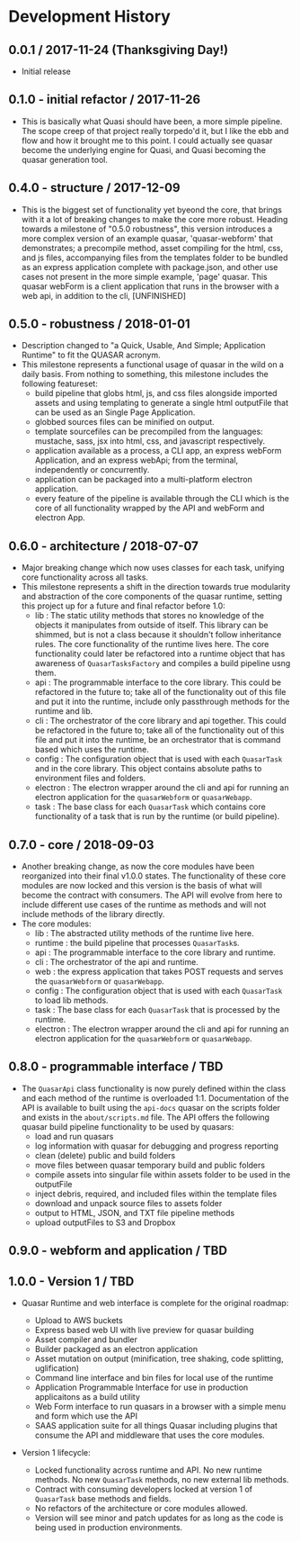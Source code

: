 # Development History

## 0.0.1 / 2017-11-24 (Thanksgiving Day!)

- Initial release

## 0.1.0 - initial refactor / 2017-11-26

- This is basically what Quasi should have been, a more simple pipeline. The scope creep of that project really torpedo'd it, but I like the ebb and flow and how it brought me to this point. I could actually see quasar become the underlying engine for Quasi, and Quasi becoming the quasar generation tool.

## 0.4.0 - structure / 2017-12-09

- This is the biggest set of functionality yet byeond the core, that brings with it a lot of breaking changes to make the core more robust. Heading towards a milestone of "0.5.0 robustness", this version introduces a more complex version of an example quasar, 'quasar-webform' that demonstrates; a precompile method, asset compiling for the html, css, and js files, accompanying files from the templates folder to be bundled as an express application complete with package.json, and other use cases not present in the more simple example, 'page' quasar. This quasar webForm is a client application that runs in the browser with a web api, in addition to the cli, [UNFINISHED]

## 0.5.0 - robustness / 2018-01-01

- Description changed to "a Quick, Usable, And Simple; Application Runtime" to fit the QUASAR acronym.
- This milestone represents a functional usage of quasar in the wild on a daily basis. From nothing to something, this milestone includes the following featureset:
  - build pipeline that globs html, js, and css files alongside imported assets and using templating to generate a single html outputFile that can be used as an Single Page Application.
  - globbed sources files can be minified on output.
  - template sourcefiles can be precompiled from the languages: mustache, sass, jsx into html, css, and javascript respectively.
  - application available as a process, a CLI app, an express webForm Application, and an express webApi; from the terminal, independently or concurrently.
  - application can be packaged into a multi-platform electron application.
  - every feature of the pipeline is available through the CLI which is the core of all functionality wrapped by the API and webForm and electron App.

## 0.6.0 - architecture / 2018-07-07

- Major breaking change which now uses classes for each task, unifying core functionality across all tasks.
- This milestone represents a shift in the direction towards true modularity and abstraction of the core components of the quasar runtime, setting this project up for a future and final refactor before 1.0:
  - lib : The static utility methods that stores no knowledge of the objects it manipulates from outside of itself. This library can be shimmed, but is not a class because it shouldn't follow inheritance rules. The core functionality of the runtime lives here. The core functionality could later be refactored into a runtime object that has awareness of `QuasarTasksFactory` and compiles a build pipeline usng them.
  - api : The programmable interface to the core library. This could be refactored in the future to; take all of the functionality out of this file and put it into the runtime, include only passthrough methods for the runtime and lib.
  - cli : The orchestrator of the core library and api together. This could be refactored in the future to; take all of the functionality out of this file and put it into the runtime, be an orchestrator that is command based which uses the runtime.
  - config : The configuration object that is used with each `QuasarTask` and in the core library. This object contains absolute paths to environment files and folders.
  - electron : The electron wrapper around the cli and api for running an electron application for the `quasarWebform` or `quasarWebapp`.
  - task : The base class for each `QuasarTask` which contains core functionality of a task that is run by the runtime (or build pipeline).

## 0.7.0 - core / 2018-09-03

- Another breaking change, as now the core modules have been reorganized into their final v1.0.0 states. The functionality of these core modules are now locked and this version is the basis of what will become the contract with consumers. The API will evolve from here to include different use cases of the runtime as methods and will not include methods of the library directly.
- The core modules:
  - lib : The abstracted utility methods of the runtime live here.
  - runtime : the build pipeline that processes `QuasarTask`s.
  - api : The programmable interface to the core library and runtime.
  - cli : The orchestrator of the api and runtime.
  - web : the express application that takes POST requests and serves the `quasarWebform` or `quasarWebapp`.
  - config : The configuration object that is used with each `QuasarTask` to load lib methods.
  - task : The base class for each `QuasarTask` that is processed by the runtime.
  - electron : The electron wrapper around the cli and api for running an electron application for the `quasarWebform` or `quasarWebapp`.

## 0.8.0 - programmable interface / TBD

- The `QuasarApi` class functionality is now purely defined within the class and each method of the runtime is overloaded 1:1. Documentation of the API is available to built using the `api-docs` quasar on the scripts folder and exists in the `about/scripts.md` file. The API offers the following quasar build pipeline functionality to be used by quasars:
  - load and run quasars
  - log information with quasar for debugging and progress reporting
  - clean (delete) public and build folders
  - move files between quasar temporary build and public folders
  - compile assets into singular file within assets folder to be used in the outputFile
  - inject debris, required, and included files within the template files
  - download and unpack source files to assets folder
  - output to HTML, JSON, and TXT file pipeline methods
  - upload outputFiles to S3 and Dropbox

## 0.9.0 - webform and application / TBD

## 1.0.0 - Version 1 / TBD

- Quasar Runtime and web interface is complete for the original roadmap:

  - Upload to AWS buckets
  - Express based web UI with live preview for quasar building
  - Asset compiler and bundler
  - Builder packaged as an electron application
  - Asset mutation on output (minification, tree shaking, code splitting, uglification)
  - Command line interface and bin files for local use of the runtime
  - Application Programmable Interface for use in production applicaitons as a build utility
  - Web Form interface to run quasars in a browser with a simple menu and form which use the API
  - SAAS application suite for all things Quasar including plugins that consume the API and middleware that uses the core modules.

- Version 1 lifecycle:
  - Locked functionality across runtime and API. No new runtime methods. No new `QuasarTask` methods, no new external lib methods.
  - Contract with consuming developers locked at version 1 of `QuasarTask` base methods and fields.
  - No refactors of the architecture or core modules allowed.
  - Version will see minor and patch updates for as long as the code is being used in production environments.

